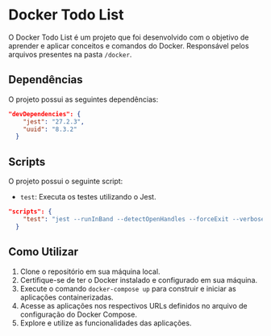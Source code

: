 # Docker Todo List

O Docker Todo List é um projeto que foi desenvolvido com o objetivo de aprender e aplicar conceitos e comandos do Docker. Responsável pelos arquivos presentes na pasta `/docker`.

## Dependências

O projeto possui as seguintes dependências:

```json
"devDependencies": {
    "jest": "27.2.3",
    "uuid": "8.3.2"
  }
```

## Scripts

O projeto possui o seguinte script:

- `test`: Executa os testes utilizando o Jest.

```json
"scripts": {
    "test": "jest --runInBand --detectOpenHandles --forceExit --verbose"
  }
```

## Como Utilizar

1. Clone o repositório em sua máquina local.
2. Certifique-se de ter o Docker instalado e configurado em sua máquina.
3. Execute o comando `docker-compose up` para construir e iniciar as aplicações containerizadas.
4. Acesse as aplicações nos respectivos URLs definidos no arquivo de configuração do Docker Compose.
5. Explore e utilize as funcionalidades das aplicações.

